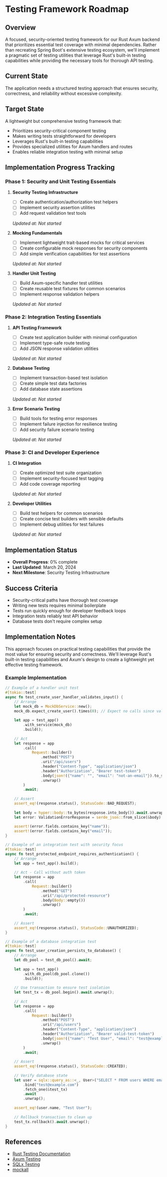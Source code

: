 # Testing Framework Roadmap

## Overview
A focused, security-oriented testing framework for our Rust Axum backend that prioritizes essential test coverage with minimal dependencies. Rather than recreating Spring Boot's extensive testing ecosystem, we'll implement a pragmatic set of testing utilities that leverage Rust's built-in testing capabilities while providing the necessary tools for thorough API testing.

## Current State
The application needs a structured testing approach that ensures security, correctness, and reliability without excessive complexity.

## Target State
A lightweight but comprehensive testing framework that:
- Prioritizes security-critical component testing
- Makes writing tests straightforward for developers
- Leverages Rust's built-in testing capabilities
- Provides specialized utilities for Axum handlers and routes
- Enables reliable integration testing with minimal setup

## Implementation Progress Tracking

### Phase 1: Security and Unit Testing Essentials
1. **Security Testing Infrastructure**
   - [ ] Create authentication/authorization test helpers
   - [ ] Implement security assertion utilities
   - [ ] Add request validation test tools
   
   *Updated at: Not started*

2. **Mocking Fundamentals**
   - [ ] Implement lightweight trait-based mocks for critical services
   - [ ] Create configurable mock responses for security components
   - [ ] Add simple verification capabilities for test assertions
   
   *Updated at: Not started*

3. **Handler Unit Testing**
   - [ ] Build Axum-specific handler test utilities
   - [ ] Create reusable test fixtures for common scenarios
   - [ ] Implement response validation helpers
   
   *Updated at: Not started*

### Phase 2: Integration Testing Essentials
1. **API Testing Framework**
   - [ ] Create test application builder with minimal configuration
   - [ ] Implement type-safe route testing
   - [ ] Add JSON response validation utilities
   
   *Updated at: Not started*

2. **Database Testing**
   - [ ] Implement transaction-based test isolation
   - [ ] Create simple test data factories
   - [ ] Add database state assertions
   
   *Updated at: Not started*

3. **Error Scenario Testing**
   - [ ] Build tools for testing error responses
   - [ ] Implement failure injection for resilience testing
   - [ ] Add security failure scenario testing
   
   *Updated at: Not started*

### Phase 3: CI and Developer Experience
1. **CI Integration**
   - [ ] Create optimized test suite organization
   - [ ] Implement security-focused test tagging
   - [ ] Add code coverage reporting
   
   *Updated at: Not started*

2. **Developer Utilities**
   - [ ] Build test helpers for common scenarios
   - [ ] Create concise test builders with sensible defaults
   - [ ] Implement debug utilities for test failures
   
   *Updated at: Not started*

## Implementation Status
- **Overall Progress**: 0% complete
- **Last Updated**: March 20, 2024
- **Next Milestone**: Security Testing Infrastructure

## Success Criteria
- Security-critical paths have thorough test coverage
- Writing new tests requires minimal boilerplate
- Tests run quickly enough for developer feedback loops
- Integration tests reliably test API behavior
- Database tests don't require complex setup

## Implementation Notes
This approach focuses on practical testing capabilities that provide the most value for ensuring security and correctness. We'll leverage Rust's built-in testing capabilities and Axum's design to create a lightweight yet effective testing framework.

### Example Implementation

```rust
// Example of a handler unit test
#[tokio::test]
async fn test_create_user_handler_validates_input() {
    // Arrange
    let mock_db = MockDbService::new();
    mock_db.expect_create_user().times(0); // Expect no calls since validation should fail
    
    let app = test_app()
        .with_service(mock_db)
        .build();
    
    // Act
    let response = app
        .call(
            Request::builder()
                .method("POST")
                .uri("/api/users")
                .header("Content-Type", "application/json")
                .header("Authorization", "Bearer test-token")
                .body(json!({"name": "", "email": "not-an-email"}).to_string())
                .unwrap()
        )
        .await;
    
    // Assert
    assert_eq!(response.status(), StatusCode::BAD_REQUEST);
    
    let body = hyper::body::to_bytes(response.into_body()).await.unwrap();
    let error: ValidationErrorResponse = serde_json::from_slice(&body).unwrap();
    
    assert!(error.fields.contains_key("name"));
    assert!(error.fields.contains_key("email"));
}

// Example of an integration test with security focus
#[tokio::test]
async fn test_protected_endpoint_requires_authentication() {
    // Arrange
    let app = test_app().build();
    
    // Act - Call without auth token
    let response = app
        .call(
            Request::builder()
                .method("GET")
                .uri("/api/protected-resource")
                .body(Body::empty())
                .unwrap()
        )
        .await;
    
    // Assert
    assert_eq!(response.status(), StatusCode::UNAUTHORIZED);
}

// Example of a database integration test
#[tokio::test]
async fn test_user_creation_persists_to_database() {
    // Arrange
    let db_pool = test_db_pool().await;
    
    let app = test_app()
        .with_db_pool(db_pool.clone())
        .build();
    
    // Use transaction to ensure test isolation
    let test_tx = db_pool.begin().await.unwrap();
    
    // Act
    let response = app
        .call(
            Request::builder()
                .method("POST")
                .uri("/api/users")
                .header("Content-Type", "application/json")
                .header("Authorization", "Bearer valid-test-token")
                .body(json!({"name": "Test User", "email": "test@example.com"}).to_string())
                .unwrap()
        )
        .await;
    
    // Assert
    assert_eq!(response.status(), StatusCode::CREATED);
    
    // Verify database state
    let user = sqlx::query_as::<_, User>("SELECT * FROM users WHERE email = $1")
        .bind("test@example.com")
        .fetch_one(&test_tx)
        .await
        .unwrap();
    
    assert_eq!(user.name, "Test User");
    
    // Rollback transaction to clean up
    test_tx.rollback().await.unwrap();
}
```

## References
- [Rust Testing Documentation](https://doc.rust-lang.org/book/ch11-00-testing.html)
- [Axum Testing](https://docs.rs/axum/latest/axum/middleware/index.html)
- [SQLx Testing](https://github.com/launchbadge/sqlx/blob/main/FAQ.md#how-do-i-mock-sqlx-in-my-tests)
- [mockall](https://docs.rs/mockall/latest/mockall/) 